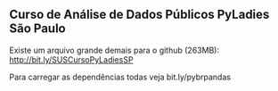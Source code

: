 
**Curso de Análise de Dados Públicos PyLadies São Paulo**
--------------------------------------------

Existe um arquivo grande demais para o github (263MB): http://bit.ly/SUSCursoPyLadiesSP

Para carregar as dependências todas veja bit.ly/pybrpandas
